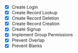 - [x] Create Login
- [x] Create Record Lookup
- [x] Create Record Deletion
- [x] Create Record Creation
- [X] Create Signup
- [x] Implement Group Permissions
- [X] Prevent Overlap
- [x] Prevent Blanks